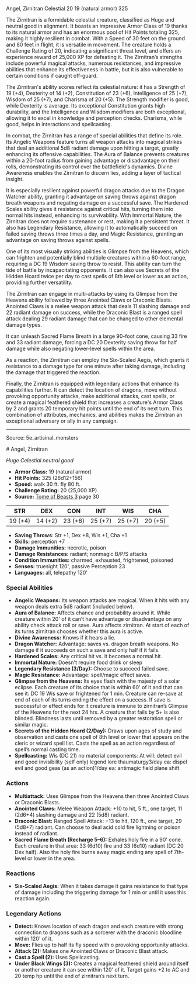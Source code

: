 <MonsterName/>Angel, Zirnitran</MonsterName>
<CreatureType/>Celestial</CreatureType>
<CR/>20</CR>
<AC/>19 (natural armor)</AC>
<HP/>325</HP>
<summary>The Zirnitran is a formidable celestial creature, classified as Huge and neutral good in alignment. It boasts an impressive Armor Class of 19 thanks to its natural armor and has an enormous pool of Hit Points totaling 325, making it highly resilient in combat. With a Speed of 30 feet on the ground and 80 feet in flight, it is versatile in movement. The creature holds a Challenge Rating of 20, indicating a significant threat level, and offers an experience reward of 25,000 XP for defeating it. The Zirnitran’s strengths include powerful magical attacks, numerous resistances, and impressive abilities that enhance its effectiveness in battle, but it is also vulnerable to certain conditions if caught off-guard.</summary>

<detail>

The Zirnitran's ability scores reflect its celestial nature: it has a Strength of 19 (+4), Dexterity of 14 (+2), Constitution of 23 (+6), Intelligence of 25 (+7), Wisdom of 25 (+7), and Charisma of 20 (+5). The Strength modifier is good, while Dexterity is average. Its exceptional Constitution grants high durability, and the Intelligence and Wisdom modifiers are both exceptional, allowing it to excel in knowledge and perception checks. Charisma, while good, helps in interactions and spellcasting.

In combat, the Zirnitran has a range of special abilities that define its role. Its Angelic Weapons feature turns all weapon attacks into magical strikes that deal an additional 5d8 radiant damage upon hitting a target, greatly enhancing its offensive capabilities. The Aura of Balance prevents creatures within a 20-foot radius from gaining advantage or disadvantage on their rolls, demonstrating its control over the battlefield's dynamics. Divine Awareness enables the Zirnitran to discern lies, adding a layer of tactical insight.

It is especially resilient against powerful dragon attacks due to the Dragon Watcher ability, granting it advantage on saving throws against dragon breath weapons and negating damage on a successful save. The Hardened Scales ability gives it resistance against critical hits, turning them into normal hits instead, enhancing its survivability. With Immortal Nature, the Zirnitran does not require sustenance or rest, making it a persistent threat. It also has Legendary Resistance, allowing it to automatically succeed on failed saving throws three times a day, and Magic Resistance, granting an advantage on saving throws against spells.

One of its most visually striking abilities is Glimpse from the Heavens, which can frighten and potentially blind multiple creatures within a 60-foot range, requiring a DC 19 Wisdom saving throw to resist. This ability can turn the tide of battle by incapacitating opponents. It can also use Secrets of the Hidden Hoard twice per day to cast spells of 8th level or lower as an action, providing further versatility.

The Zirnitran can engage in multi-attacks by using its Glimpse from the Heavens ability followed by three Anointed Claws or Draconic Blasts. Anointed Claws is a melee weapon attack that deals 11 slashing damage and 22 radiant damage on success, while the Draconic Blast is a ranged spell attack dealing 29 radiant damage that can be changed to other elemental damage types.

It can unleash Sacred Flame Breath in a large 90-foot cone, causing 33 fire and 33 radiant damage, forcing a DC 20 Dexterity saving throw for half damage while also negating lower-level spells within the area. 

As a reaction, the Zirnitran can employ the Six-Scaled Aegis, which grants it resistance to a damage type for one minute after taking damage, including the damage that triggered the reaction.

Finally, the Zirnitran is equipped with legendary actions that enhance its capabilities further. It can detect the location of dragons, move without provoking opportunity attacks, make additional attacks, cast spells, or create a magical feathered shield that increases a creature's Armor Class by 2 and grants 20 temporary hit points until the end of its next turn. This combination of attributes, mechanics, and abilities makes the Zirnitran an exceptional adversary or ally in any campaign.</detail>



---

Source: 5e_artisinal_monsters

<statblock>
# Angel, Zirnitran

*Huge* *Celestial* *neutral good*

- **Armor Class:** 19 (natural armor)
- **Hit Points:** 325 (26d12+156)
- **Speed:** walk 30 ft. fly 80 ft.
- **Challenge Rating:** 20 (25,000 XP)
- **Source:** [Tome of Beasts 3](https://koboldpress.com/kpstore/product/tome-of-beasts-3-for-5th-edition/) page 30

| STR | DEX | CON | INT | WIS | CHA |
| --- | --- | --- | --- | --- | --- |
| 19 (+4) | 14 (+2) | 23 (+6) | 25 (+7) | 25 (+7) | 20 (+5) |

- **Saving Throws**: Str +1, Dex +8, Wis +1, Cha +1
- **Skills:** perception +7
- **Damage Immunities:** necrotic, poison
- **Damage Resistances:** radiant; nonmagic B/P/S attacks
- **Condition Immunities:** charmed, exhausted, frightened, poisoned
- **Senses:** truesight 120', passive Perception 23
- **Languages:** all, telepathy 120'

### Special Abilities

- **Angelic Weapons:** Its weapon attacks are magical. When it hits with any weapon deals extra 5d8 radiant (included below).
- **Aura of Balance:** Affects chance and probability around it. While creature within 20' of it can’t have advantage or disadvantage on any ability check attack roll or save. Aura affects zirnitran. At start of each of its turns zirnitran chooses whether this aura is active.
- **Divine Awareness:** Knows if it hears a lie.
- **Dragon Watcher:** Advantage: saves vs. dragon breath weapons. No damage if it succeeds on such a save and only half if it fails.
- **Hardened Scales:** Any critical hit vs. it becomes a normal hit.
- **Immortal Nature:** Doesn't require food drink or sleep
- **Legendary Resistance (3/Day):** Choose to succeed failed save.
- **Magic Resistance:** Advantage: spell/magic effect saves.
- **Glimpse from the Heavens:** Its eyes flash with the majesty of a solar eclipse. Each creature of its choice that is within 60' of it and that can see it: DC 19 Wis save or frightened for 1 min. Creature can re-save at end of each of its turns ending the effect on a success. If save is successful or effect ends for it creature is immune to zirnitran’s Glimpse of the Heavens for the next 24 hrs. A creature that fails by 5+ is also blinded. Blindness lasts until removed by a greater restoration spell or similar magic.
- **Secrets of the Hidden Hoard (2/Day):** Draws upon ages of study and observation and casts one spell of 8th level or lower that appears on the cleric or wizard spell list. Casts the spell as an action regardless of spell’s normal casting time.
- **Spellcasting:** Wis (DC 21) no material components: At will: detect evil and good invisibility (self only) legend lore thaumaturgy3/day ea: dispel evil and good geas (as an action)1/day ea: antimagic field plane shift

### Actions

- **Multiattack:** Uses Glimpse from the Heavens then three Anointed Claws or Draconic Blasts.
- **Anointed Claws:** Melee Weapon Attack: +10 to hit, 5 ft., one target, 11 (2d6+4) slashing damage and 22 (5d8) radiant.
- **Draconic Blast:** Ranged Spell Attack: +13 to hit, 120 ft., one target, 29 (5d8+7) radiant. Can choose to deal acid cold fire lightning or poison instead of radiant.
- **Sacred Flame Breath (Recharge 5–6):** Exhales holy fire in a 90' cone. Each creature in that area: 33 (6d10) fire and 33 (6d10) radiant (DC 20 Dex half). Also the holy fire burns away magic ending any spell of 7th-level or lower in the area.

### Reactions

- **Six-Scaled Aegis:** When it takes damage it gains resistance to that type of damage including the triggering damage for 1 min or until it uses this reaction again.



### Legendary Actions

- **Detect:** Knows location of each dragon and each creature with strong connection to dragons such as a sorcerer with the draconic bloodline within 120' of it.
- **Move:** Flies up to half its fly speed with o provoking opportunity attacks.
- **Attack (2):** Makes one Anointed Claws or Draconic Blast attack.
- **Cast a Spell (2):** Uses Spellcasting.
- **Under Black Wings (3):** Creates a magical feathered shield around itself or another creature it can see within 120' of it. Target gains +2 to AC and 20 temp hp until the end of zirnitran’s next turn.
</statblock>


